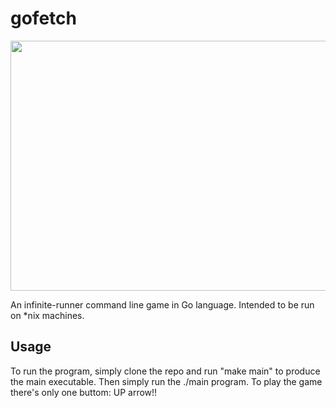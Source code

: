 # gofetch
<img src="https://media.giphy.com/media/l0ExjlOOFWFhJwHPa/source.gif" width="600" height="400" />

An infinite-runner command line game in Go language. Intended to be run on *nix machines. 

## Usage
To run the program, simply clone the repo and run "make main" to produce the main executable. Then simply run the ./main program. To play the game there's only one buttom: UP arrow!!